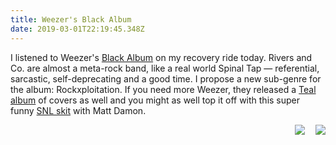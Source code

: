 ```yaml
---
title: Weezer's Black Album
date: 2019-03-01T22:19:45.348Z
---
```

I listened to Weezer's [Black Album](https://amzn.to/2EFxzmG) on my recovery ride today. Rivers and Co. are almost a meta-rock band, like a real world Spinal Tap — referential, sarcastic, self-deprecating and a good time. I propose a new sub-genre for the album: Rockxploitation. If you need more Weezer, they released a [Teal album](https://amzn.to/2Xy4vER) of covers as well and you might as well top it off with this super funny [SNL skit](https://www.youtube.com/watch?v=ab5WvwfLuLM) with Matt Damon. 

<img align="right" style="padding-left: 1em;" border="0" src="//ws-na.amazon-adsystem.com/widgets/q?_encoding=UTF8&ASIN=B07KKM699Y&Format=\_SL160\_&ID=AsinImage&MarketPlace=US&ServiceVersion=20070822&WS=1&tag=airjoshb07e-20&language=en_US" />

<img align="right" style="padding-left: 1em;"  border="0" src="//ws-na.amazon-adsystem.com/widgets/q?_encoding=UTF8&ASIN=B07MZNYQ3B&Format=\_SL160\_&ID=AsinImage&MarketPlace=US&ServiceVersion=20070822&WS=1&tag=airjoshb07e-20&language=en_US" />
